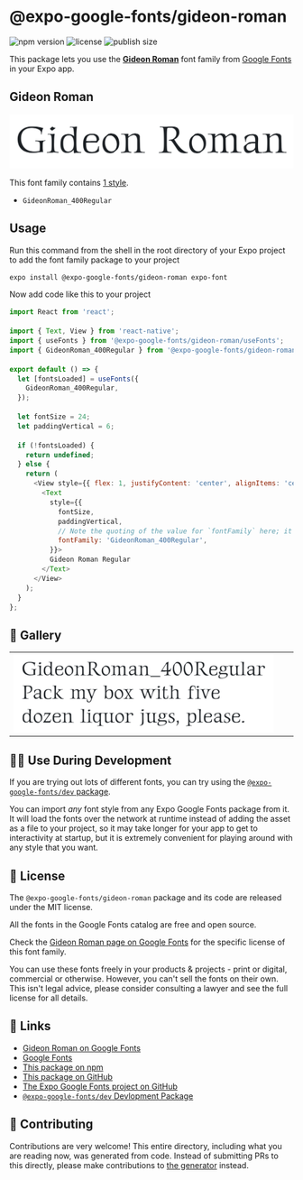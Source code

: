 # @expo-google-fonts/gideon-roman

![npm version](https://flat.badgen.net/npm/v/@expo-google-fonts/gideon-roman)
![license](https://flat.badgen.net/github/license/expo/google-fonts)
![publish size](https://flat.badgen.net/packagephobia/install/@expo-google-fonts/gideon-roman)

This package lets you use the [**Gideon Roman**](https://fonts.google.com/specimen/Gideon+Roman) font family from [Google Fonts](https://fonts.google.com/) in your Expo app.

## Gideon Roman

![Gideon Roman](./font-family.png)

This font family contains [1 style](#-gallery).

- `GideonRoman_400Regular`

## Usage

Run this command from the shell in the root directory of your Expo project to add the font family package to your project
```sh
expo install @expo-google-fonts/gideon-roman expo-font
```

Now add code like this to your project
```js
import React from 'react';

import { Text, View } from 'react-native';
import { useFonts } from '@expo-google-fonts/gideon-roman/useFonts';
import { GideonRoman_400Regular } from '@expo-google-fonts/gideon-roman/400Regular';

export default () => {
  let [fontsLoaded] = useFonts({
    GideonRoman_400Regular,
  });

  let fontSize = 24;
  let paddingVertical = 6;

  if (!fontsLoaded) {
    return undefined;
  } else {
    return (
      <View style={{ flex: 1, justifyContent: 'center', alignItems: 'center' }}>
        <Text
          style={{
            fontSize,
            paddingVertical,
            // Note the quoting of the value for `fontFamily` here; it expects a string!
            fontFamily: 'GideonRoman_400Regular',
          }}>
          Gideon Roman Regular
        </Text>
      </View>
    );
  }
};

```

## 🔡 Gallery


||||
|-|-|-|
|![GideonRoman_400Regular](.//400Regular/GideonRoman_400Regular.ttf.png)||||


## 👩‍💻 Use During Development

If you are trying out lots of different fonts, you can try using the [`@expo-google-fonts/dev` package](https://github.com/freeboub/google-fonts/tree/master/font-packages/dev#readme).

You can import *any* font style from any Expo Google Fonts package from it. It will load the fonts
over the network at runtime instead of adding the asset as a file to your project, so it may take longer
for your app to get to interactivity at startup, but it is extremely convenient
for playing around with any style that you want.

## 📖 License

The `@expo-google-fonts/gideon-roman` package and its code are released under the MIT license.

All the fonts in the Google Fonts catalog are free and open source.

Check the [Gideon Roman page on Google Fonts](https://fonts.google.com/specimen/Gideon+Roman) for the specific license of this font family.

You can use these fonts freely in your products & projects - print or digital, commercial or otherwise. However, you can't sell the fonts on their own. This isn't legal advice, please consider consulting a lawyer and see the full license for all details.

## 🔗 Links

- [Gideon Roman on Google Fonts](https://fonts.google.com/specimen/Gideon+Roman)
- [Google Fonts](https://fonts.google.com/)
- [This package on npm](https://www.npmjs.com/package/@expo-google-fonts/gideon-roman)
- [This package on GitHub](https://github.com/freeboub/google-fonts/tree/master/font-packages/gideon-roman)
- [The Expo Google Fonts project on GitHub](https://github.com/freeboub/google-fonts)
- [`@expo-google-fonts/dev` Devlopment Package](https://github.com/freeboub/google-fonts/tree/master/font-packages/dev)

## 🤝 Contributing

Contributions are very welcome! This entire directory, including what you are reading now, was generated from code. Instead of submitting PRs to this directly, please make contributions to [the generator](https://github.com/freeboub/google-fonts/tree/master/packages/generator) instead.
